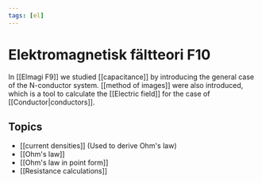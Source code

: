 ```yaml
---
tags: [el]
---
```

# Elektromagnetisk fältteori F10
In [[Elmagi F9]] we studied [[capacitance]] by introducing the general case of the N-conductor system. [[method of images]] were also introduced, which is a tool to calculate the [[Electric field]] for the case of [[Conductor|conductors]].

## Topics
- [[current densities]] (Used to derive Ohm's law)
- [[Ohm's law]] 
- [[Ohm's law in point form]]
- [[Resistance calculations]]